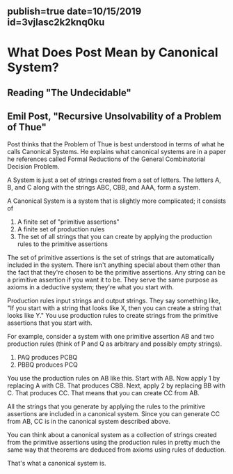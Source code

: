 publish=true
date=10/15/2019
id=3vjlasc2k2knq0ku
---
# What Does Post Mean by Canonical System?
## Reading "The Undecidable"
## Emil Post, "Recursive Unsolvability of a Problem of Thue"

Post thinks that the Problem of Thue is best understood in terms of what he calls Canonical Systems. He explains what canonical systems are in a paper he references called Formal Reductions of the General Combinatorial Decision Problem.

A System is just a set of strings created from a set of letters. The letters A, B, and C along with the strings ABC, CBB, and AAA, form a system.

A Canonical System is a system that is slightly more complicated; it consists of
1) A finite set of "primitive assertions"
2) A finite set of production rules
3) The set of all strings that you can create by applying the production rules to the primitive assertions

The set of primitive assertions is the set of strings that are automatically included in the system. There isn't anything special about them other than the fact that they're chosen to be the primitive assertions. Any string can be a primitive assertion if you want it to be. They serve the same purpose as axioms in a deductive system; they're what you start with.

Production rules input strings and output strings. They say something like, "If you start with a string that looks like X, then you can create a string that looks like Y." You use production rules to create strings from the primitive assertions that you start with.

For example, consider a system with one primitive assertion AB and two production rules (think of P and Q as arbitrary and possibly empty strings).

1) PAQ produces PCBQ
2) PBBQ produces PCQ

You use the production rules on AB like this. Start with AB. Now apply 1 by replacing A with CB. That produces CBB. Next, apply 2 by replacing BB with C. That produces CC. That means that you can create CC from AB.

All the strings that you generate by applying the rules to the primitive assertions are included in a canonical system. Since you can generate CC from AB, CC is in the canonical system described above.

You can think about a canonical system as a collection of strings created from the primitive assertions using the production rules in pretty much the same way that theorems are deduced from axioms using rules of deduction.

That's what a canonical system is.